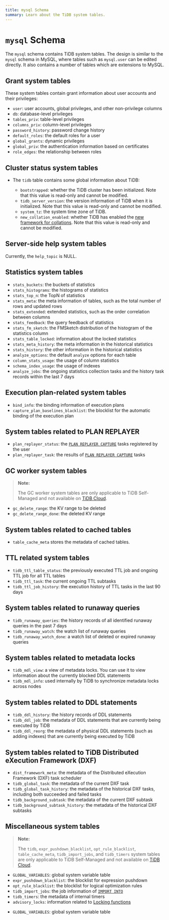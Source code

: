 ```yaml
---
title: mysql Schema
summary: Learn about the TiDB system tables.
---
```


# `mysql` Schema

The `mysql` schema contains TiDB system tables. The design is similar to the `mysql` schema in MySQL, where tables such as `mysql.user` can be edited directly. It also contains a number of tables which are extensions to MySQL.

## Grant system tables

These system tables contain grant information about user accounts and their privileges:

- `user`: user accounts, global privileges, and other non-privilege columns
- `db`: database-level privileges
- `tables_priv`: table-level privileges
- `columns_priv`: column-level privileges
- `password_history`: password change history
- `default_roles`: the default roles for a user
- `global_grants`: dynamic privileges
- `global_priv`: the authentication information based on certificates
- `role_edges`: the relationship between roles

## Cluster status system tables

* The `tidb` table contains some global information about TiDB:

    * `bootstrapped`: whether the TiDB cluster has been initialized. Note that this value is read-only and cannot be modified.
    * `tidb_server_version`: the version information of TiDB when it is initialized. Note that this value is read-only and cannot be modified.
    * `system_tz`: the system time zone of TiDB.
    * `new_collation_enabled`: whether TiDB has enabled the [new framework for collations](/character-set-and-collation.md#new-framework-for-collations). Note that this value is read-only and cannot be modified.

## Server-side help system tables

Currently, the `help_topic` is NULL.

## Statistics system tables

- `stats_buckets`: the buckets of statistics
- `stats_histograms`: the histograms of statistics
- `stats_top_n`: the TopN of statistics
- `stats_meta`: the meta information of tables, such as the total number of rows and updated rows
- `stats_extended`: extended statistics, such as the order correlation between columns
- `stats_feedback`: the query feedback of statistics
- `stats_fm_sketch`: the FMSketch distribution of the histogram of the statistics column
- `stats_table_locked`: information about the locked statistics
- `stats_meta_history`: the meta information in the historical statistics
- `stats_history`: the other information in the historical statistics
- `analyze_options`: the default `analyze` options for each table
- `column_stats_usage`: the usage of column statistics
- `schema_index_usage`: the usage of indexes
- `analyze_jobs`: the ongoing statistics collection tasks and the history task records within the last 7 days

## Execution plan-related system tables

- `bind_info`: the binding information of execution plans
- `capture_plan_baselines_blacklist`: the blocklist for the automatic binding of the execution plan

## System tables related to PLAN REPLAYER

- `plan_replayer_status`: the [`PLAN REPLAYER CAPTURE`](https://docs.pingcap.com/tidb/stable/sql-plan-replayer#use-plan-replayer-capture) tasks registered by the user
- `plan_replayer_task`: the results of [`PLAN REPLAYER CAPTURE`](https://docs.pingcap.com/tidb/stable/sql-plan-replayer#use-plan-replayer-capture) tasks

## GC worker system tables

> **Note:**
>
> The GC worker system tables are only applicable to TiDB Self-Managed and not available on [TiDB Cloud](https://docs.pingcap.com/tidbcloud/).

- `gc_delete_range`: the KV range to be deleted
- `gc_delete_range_done`: the deleted KV range

## System tables related to cached tables

- `table_cache_meta` stores the metadata of cached tables.

## TTL related system tables

* `tidb_ttl_table_status`: the previously executed TTL job and ongoing TTL job for all TTL tables
* `tidb_ttl_task`: the current ongoing TTL subtasks
* `tidb_ttl_job_history`: the execution history of TTL tasks in the last 90 days

## System tables related to runaway queries

* `tidb_runaway_queries`: the history records of all identified runaway queries in the past 7 days
* `tidb_runaway_watch`: the watch list of runaway queries
* `tidb_runaway_watch_done`: a watch list of deleted or expired runaway queries

## System tables related to metadata locks

* `tidb_mdl_view`: a view of metadata locks. You can use it to view information about the currently blocked DDL statements
* `tidb_mdl_info`: used internally by TiDB to synchronize metadata locks across nodes

## System tables related to DDL statements

* `tidb_ddl_history`: the history records of DDL statements
* `tidb_ddl_job`: the metadata of DDL statements that are currently being executed by TiDB
* `tidb_ddl_reorg`: the metadata of physical DDL statements (such as adding indexes) that are currently being executed by TiDB

## System tables related to TiDB Distributed eXecution Framework (DXF)

* `dist_framework_meta`: the metadata of the Distributed eXecution Framework (DXF) task scheduler
* `tidb_global_task`: the metadata of the current DXF task
* `tidb_global_task_history`: the metadata of the historical DXF tasks, including both succeeded and failed tasks
* `tidb_background_subtask`: the metadata of the current DXF subtask
* `tidb_background_subtask_history`: the metadata of the historical DXF subtasks

## Miscellaneous system tables

<CustomContent platform="tidb">

> **Note:**
>
> The `tidb`, `expr_pushdown_blacklist`, `opt_rule_blacklist`, `table_cache_meta`, `tidb_import_jobs`, and `tidb_timers` system tables are only applicable to TiDB Self-Managed and not available on [TiDB Cloud](https://docs.pingcap.com/tidbcloud/).

- `GLOBAL_VARIABLES`: global system variable table
- `expr_pushdown_blacklist`: the blocklist for expression pushdown
- `opt_rule_blacklist`: the blocklist for logical optimization rules
- `tidb_import_jobs`: the job information of [`IMPORT INTO`](/sql-statements/sql-statement-import-into.md)
- `tidb_timers`: the metadata of internal timers
- `advisory_locks`: information related to [Locking functions](/functions-and-operators/locking-functions.md)

</CustomContent>

<CustomContent platform="tidb-cloud">

- `GLOBAL_VARIABLES`: global system variable table

</CustomContent>